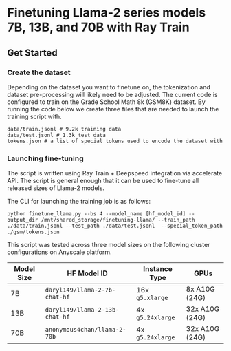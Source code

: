 # Finetuning Llama-2 series models 7B, 13B, and 70B with Ray Train


## Get Started


### Create the dataset

Depending on the dataset you want to finetune on, the tokenization and dataset pre-processing will likely need to be adjusted. The current code is configured to train on the Grade School Math 8k (GSM8K) dataset. By running the code below we create three files that are needed to launch the training script with. 

```
data/train.jsonl # 9.2k training data
data/test.jsonl # 1.3k test data
tokens.json # a list of special tokens used to encode the dataset with
```

### Launching fine-tuning

The script is written using Ray Train + Deepspeed integration via accelerate API. 
The script is general enough that it can be used to fine-tune all released sizes of Llama-2 models. 

The CLI for launching the training job is as follows:

```
python finetune_llama.py --bs 4 --model_name [hf_model_id] --output_dir /mnt/shared_storage/finetuning-llama/ --train_path ./data/train.jsonl --test_path ./data/test.jsonl  --special_token_path ./gsm/tokens.json 
```

This script was tested across three model sizes on the following cluster configurations on Anyscale platform. 


| Model Size | HF Model ID                     | Instance Type  | GPUs         |
|------------|--------------------------------|----------------|--------------|
| 7B         | `daryl149/llama-2-7b-chat-hf`   | 16x `g5.xlarge` | 8x A10G (24G) |
| 13B        | `daryl149/llama-2-13b-chat-hf`  | 4x `g5.24xlarge`| 32x A10G (24G)|
| 70B        | `anonymous4chan/llama-2-70b`   | 4x `g5.24xlarge`| 32x A10G (24G)|
